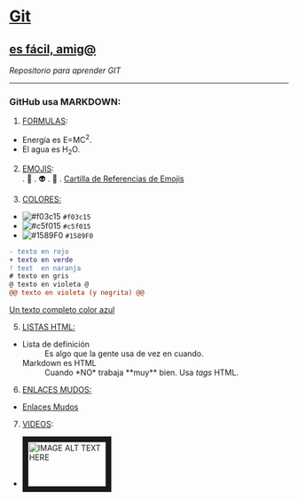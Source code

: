 
# [Git](https://github.com/oscarnmori/Aprende-Git/blob/master/README.md "")
## [es fácil, amig@](http:// "")

*Repositorio para aprender GIT*

---

### GitHub usa MARKDOWN:

1. <ins>FORMULAS</ins>:  
  - Energía es E=MC<sup>2</sup>.
  - El agua es H<sub>2</sub>O.

2. <ins>EMOJIS</ins>:  
. :older_man:
. :alien:
. :rainbow:
. [Cartilla de Referencias de Emojis](https://www.webfx.com/tools/emoji-cheat-sheet/)

3. <ins>COLORES<ins>:  

- ![#f03c15](https://via.placeholder.com/15/f03c15/000000?text=+) `#f03c15`
- ![#c5f015](https://via.placeholder.com/15/c5f015/000000?text=+) `#c5f015`
- ![#1589F0](https://via.placeholder.com/15/1589F0/000000?text=+) `#1589F0`

```diff
- texto en rojo
+ texto en verde
! text  en naranja
# texto en gris
@ texto en violeta @
@@ texto en violeta (y negrita) @@
```
<a class="text-gray-dark no-underline" href="#url">
  Un texto completo color azul
</a>


5. <ins>LISTAS HTML<ins>:

  - <dl>
    <dt>Lista de definición</dt>
    <dd>Es algo que la gente usa de vez en cuando.</dd>
    <dt>Markdown es HTML</dt>
    <dd>Cuando *NO* trabaja **muy** bien. Usa <em>tags</em> HTML.</dd>  
  </dl>

6. <ins>ENLACES MUDOS<ins>:

  - <a class="muted-link" href="#url">Enlaces Mudos</a>

7. <ins>VIDEOS</ins>:

  - <a href="https://www.youtube.com/watch?v=W0goZDxQ8EA" 
   target="_blank"><img src="https://banner2.cleanpng.com/20180824/xrj/kisspng-computer-icons-pro-git-portable-network-graphics-i-git-book-pro-git-app-app-5b80546c0b1311.5417567715351368760454.jpg" 
alt="IMAGE ALT TEXT HERE" width="140" height="80" border="10" /></a>



